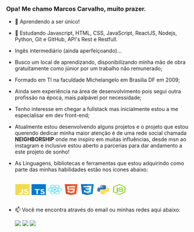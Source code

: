    ### Opa! Me chamo Marcos Carvalho, muito prazer.

- 👀 Aprendendo a ser único!
- 🌱 Estudando Javascript, HTML, CSS, JavaScript, ReactJS, Nodejs, Python, Git e GitHub, API's Rest e Restfull.
- Ingês intermediário (ainda aperfeiçoando)...
- Busco um local de aprendizando, disponibilizando minha mão de obra gratuitamente como júnior por um trabalho não remunerado;
- Formado em TI na faculdade Michelangelo em Brasilia DF em 2009;
- Ainda sem experiência na área de desenvolvimento pois segui outra profissão na época, mais palpável por necessidade;
- Tenho interesse em chegar a fullstack mas inicialmente estou a me especialisar em dev front-end;
- Atualmente estou desenvolvendo alguns projetos e o projeto que estou querendo dedicar minha maior atenção é de uma rede social chamada <b>NEIGHBORSHIP</b>
  onde me inspiro em muitas influências, desde msn ao instagram e inclusive estou aberto a parcerias para dar andamento a este projeto de sonho!

- As Linguagens, bibliotecas e ferramentas que estou adquirindo como parte das minhas habilidades estão nos ícones abaixo:

  <div style="display: inline_block"><br>
    <img align="center" alt="marcos-Js" height="30" width="40" src="https://raw.githubusercontent.com/devicons/devicon/master/icons/javascript/javascript-plain.svg">
    <img align="center" alt="marcos-Ts" height="30" width="40" src="https://raw.githubusercontent.com/devicons/devicon/master/icons/typescript/typescript-plain.svg">
    <img align="center" alt="marcos-React" height="30" width="40" src="https://raw.githubusercontent.com/devicons/devicon/master/icons/react/react-original.svg">
    <img align="center" alt="marcos-HTML" height="30" width="40" src="https://raw.githubusercontent.com/devicons/devicon/master/icons/html5/html5-original.svg">
    <img align="center" alt="marcos-CSS" height="30" width="40" src="https://raw.githubusercontent.com/devicons/devicon/master/icons/css3/css3-original.svg">
    <img align="center" alt="marcos-Python" height="30" width="40" src="https://raw.githubusercontent.com/devicons/devicon/master/icons/python/python-original.svg">
    <img align="center" alt="marcos-Csharp" height="30" width="40" src="https://raw.githubusercontent.com/devicons/devicon/master/icons/nodejs/nodejs-original.svg">

  </div>
  
  ##

- 📫 Você me encontra através do email ou minhas redes aqui abaixo:
 
    <div> 
       <a href="[https://instagram.com/eusoudevmarcos" target="_blank"><img src="https://img.shields.io/badge/-Instagram-%23E4405F?style=for-the-badge&logo=instagram&logoColor=white" target="_blank"></a>
      <a href = "mailto:eusoudevmarcos@gmail.com"><img src="https://img.shields.io/badge/-Gmail-%23333?style=for-the-badge&logo=gmail&logoColor=white" target="_blank"></a>
      <a href="https://www.linkedin.com/in/marcos-carvalho-8900a8283" target="_blank"><img src="https://img.shields.io/badge/-LinkedIn-%230077B5?style=for-the-badge&logo=linkedin&logoColor=white" target="_blank"></a> 
    </div>
